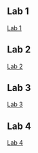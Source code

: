 ## Lab 1

[Lab 1](https://crustaceanking.github.io/cse15l-lab-reports/lab-report-1-week-2.html)

## Lab 2

[Lab 2](https://crustaceanking.github.io/cse15l-lab-reports/Lab-Report-3.html)

## Lab 3

[Lab 3](https://crustaceanking.github.io/cse15l-lab-reports/lab-report-3-week-6.html)

## Lab 4

[Lab 4](https://crustaceanking.github.io/cse15l-lab-reports/lab-report-4-week-8.html)
